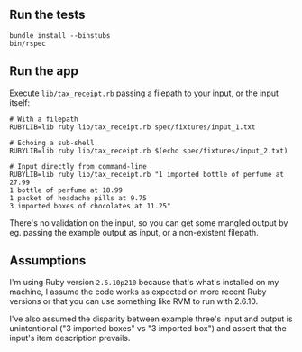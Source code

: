 ## Run the tests
```
bundle install --binstubs
bin/rspec
```

## Run the app
Execute `lib/tax_receipt.rb` passing a filepath to your input, or the input itself:
```
# With a filepath
RUBYLIB=lib ruby lib/tax_receipt.rb spec/fixtures/input_1.txt

# Echoing a sub-shell
RUBYLIB=lib ruby lib/tax_receipt.rb $(echo spec/fixtures/input_2.txt)

# Input directly from command-line
RUBYLIB=lib ruby lib/tax_receipt.rb "1 imported bottle of perfume at 27.99
1 bottle of perfume at 18.99
1 packet of headache pills at 9.75
3 imported boxes of chocolates at 11.25"
```
There's no validation on the input, so you can get some mangled output by eg. passing the example output as input, or a non-existent filepath.

## Assumptions

I'm using Ruby version `2.6.10p210` because that's what's installed on my machine, I assume the code works as expected on more recent Ruby versions or that you can use something like RVM to run with 2.6.10.

I've also assumed the disparity between example three's input and output is unintentional ("3 imported boxes" vs "3 imported box") and assert that the input's item description prevails.
